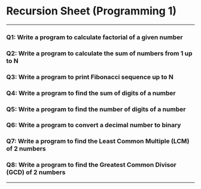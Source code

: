 # Recursion Sheet (Programming 1)
---

### Q1: Write a program to calculate factorial of a given number

### Q2: Write a program to calculate the sum of numbers from 1 up to N

### Q3: Write a program to print Fibonacci sequence up to N

### Q4: Write a program to find the sum of digits of a number

### Q5: Write a program to find the number of digits of a number

### Q6: Write a program to convert a decimal number to binary

### Q7: Write a program to find the Least Common Multiple (LCM) of 2 numbers

### Q8: Write a program to find the Greatest Common Divisor (GCD) of 2 numbers

---
